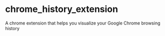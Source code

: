 # chrome_history_extension
A chrome extension that helps you visualize your Google Chrome browsing history
